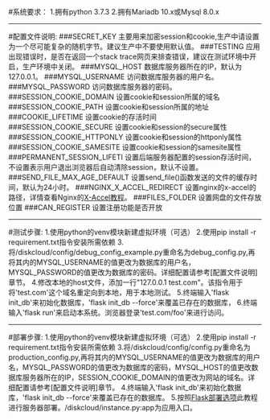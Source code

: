#系统要求：
1.拥有python 3.7.3
2.拥有Mariadb 10.x或Mysql 8.0.x
***
#配置文件说明:
###SECRET_KEY
主要用来加密session和cookie,生产中请设置为一个尽可能复杂的随机字节。建议生产中不要使用默认值。
###TESTING
应用出现错误时，是否在返回一个stack trace网页来排查错误，建议在测试环境中开启，生产环境中关闭。
###MYSQL_HOST
数据库服务器所在的IP，默认为127.0.0.1。
###MYSQL_USERNAME
访问数据库服务器的用户名。
###MYSQL_PASSWORD
访问数据库服务器的密码。
###SESSION_COOKIE_DOMAIN
设置cookie和session所属的域名
###SESSION_COOKIE_PATH
设置cookie和session所属的地址
###COOKIE_LIFETIME
设置cookie的存活时间
###SESSION_COOKIE_SECURE
设置cookie和session的secure属性
###SESSION_COOKIE_HTTPONLY
设置cookie和session的httponly属性
###SESSION_COOKIE_SAMESITE
设置cookie和session的samesite属性
###PERMANENT_SESSION_LIFETI
设置后端服务器配置的session存活时间，不设置表示用户退出浏览器后自动清除session，默认不设置。
###SEND_FILE_MAX_AGE_DEFAULT
设置send_file()函数发送的文件的缓存时间，默认为24小时。
###NGINX_X_ACCEL_REDIRECT
设置nginx的x-accel的路径，详情查看Nginx的[X-Accel教程](https://www.nginx.com/resources/wiki/start/topics/examples/x-accel/)。
###FILES_FOLDER
设置网盘的文件存放位置
###CAN_REGISTER
设置注册功能是否开放
***
#测试步骤:
1.使用python的venv模块新建虚拟环境（可选）
2.使用pip install -r requirement.txt指令安装所需依赖
3.将/diskcloud/config/debug_config_example.py重命名为debug_config.py,再将其内的MYSQL_USERNAME的值更改为数据库的用户名，MYSQL_PASSWORD的值更改为数据库的密码。详细配置请参考[配置文件说明]章节。
4.修改本地的host文件，添加一行"127.0.0.1 test.com"。该指令用于将'test.com'这个域名重定向到本地，用于本地测试。
5.终端输入'flask init_db'来初始化数据库，'flask init_db --force'来覆盖已存在的数据库，
6.终端输入'flask run'来启动本系统。浏览器登录'test.com/foo'来进行访问。
***
#部署步骤:
1.使用python的venv模块新建虚拟环境（可选）
2.使用pip install -r requirement.txt指令安装所需依赖
3.将/diskcloud/config/config.py重命名为production_config.py,再将其内的MYSQL_USERNAME的值更改为数据库的用户名，MYSQL_PASSWORD的值更改为数据库的密码，MYSQL_HOST的值更改数据库服务器所在的IP，SESSION_COOKIE_DOMAIN的值更改为网站的域名。详细配置请参考[配置文件说明]章节。
4.终端输入'flask init_db'来初始化数据库，'flask init_db --force'来覆盖已存在的数据库。
5.按照[Flask部署选项](http://flask.pocoo.org/docs/1.0/deploying/)此教程进行服务器部署。/diskcloud/instance.py:app为应用入口。
